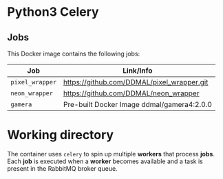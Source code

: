 # Python3 Celery

## Jobs

This Docker image contains the following jobs:

| Job             | Link/Info                                  |
| --------------- | ------------------------------------------ |
| `pixel_wrapper` | https://github.com/DDMAL/pixel_wrapper.git |
| `neon_wrapper`  | https://github.com/DDMAL/neon_wrapper      |
| `gamera`        | Pre-built Docker Image ddmal/gamera4:2.0.0 |

# Working directory

The container uses `celery` to spin up multiple **workers** that process **jobs**. Each **job** is executed when a **worker** becomes available and a task is present in the RabbitMQ broker queue.
